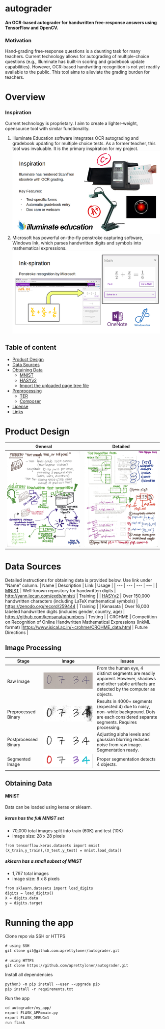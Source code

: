 # autograder
#### An OCR-based autograder for handwritten free-response answers using TensorFlow and OpenCV.

### Motivation
Hand-grading free-response questions is a daunting task for many teachers. Current technology allows for autograding of multiple-choice questions (e.g., Illuminate has built-in scoring and gradebook update capabilities). However, OCR-based handwriting recognition is not yet readily available to the public. This tool aims to alleviate the grading burden for teachers.

# Overview


### Inspiration

Current technology is proprietary. I aim to create a lighter-weight, opensource tool with similar functionality. 

1. Illuminate Education software integrates OCR autograding and gradebook updating for multiple choice tests. As a former teacher, this tool was invaluable. It is the primary inspiration for my project.
![illuminate](images/Illuminate.png "Illuminate" ) 
2. Microsoft has powerful on-the-fly penstroke capturing software, Windows Ink, which parses handwritten digits and symbols into mathematical expressions.  
![microsoft](images/MicrosoftInk.png "Windows Ink" ) 


## Table of content


- [Product Design](#product-design)
- [Data Sources](#data-sources)
- [Obtaining Data](#obtaining-data)
    - [MNIST](#MNIST)
    - [HASYv2](#HASYv2)
    - [Import the uploaded page tree file](#import-the-uploaded-page-tree-file)
- [Preprocessing](#image-processing)
    - [TER](#typo3-extension-repository)
    - [Composer](#composer)
- [License](#license)
- [Links](#links)

# Product Design

| General | Detailed |
| --- | --- |
| ![general-design](images/Nina_AutoGrader-1.png "general design" ) | ![detailed-design](images/Nina_AutoGrader-2.png "detailed design")|


# Data Sources
Detailed instructions for obtaining data is provided below. Use link under "Name" column.
| Name | Description | Link | Usage | 
| --- | --- | --- | --- |
| [MNIST](#MNIST) | Well-known repository for handwritten digits | http://yann.lecun.com/exdb/mnist/ | Training |
| [HASYv2](#HASYv2) | Over 150,000 handwritten characters (including LaTeX mathematical symbols) | https://zenodo.org/record/259444 | Training |
| Kenasata | Over 16,000 labeled handwritten digits (includes gender, country, age) | https://github.com/kensanata/numbers | Testing |
| CROHME | Competition on Recognition of Online Handwritten Mathematical Expressions (InkML format) |https://www.isical.ac.in/~crohme/CROHME_data.html | Future Directions |



## Image Processing


| Stage | Image | Issues |
| --- | --- | --- | 
| Raw Image | ![raw-image](images/0734.jpg "Raw Image" ) | From the human eye, 4 distinct segments are readily apparent. However, shadows and other subtle artifacts are detected by the computer as objects.  | 
| Preprocessed Binary | ![binary-image](images/0734_original.jpg "Binary Image" ) | Results in 4000+ segments (expected 4) due to noisy, non-white background. Dots are each considered separate segments. Requires processing. | 
| Postprocessed Binary | ![processed-image](images/postprocessed_binary.jpg "Processed Image" ) | Adjusting alpha levels and gaussian blurring reduces noise from raw image. Segmentation ready.  | 
| Segmented Image | ![segmented-image](images/0734_segmented.png "Segmented Image" ) | Proper segmentation detects 4 objects.  | 


## Obtaining Data
#### MNIST
Data can be loaded using keras or sklearn.

##### keras has the full MNIST set
- 70,000 total images split into train (60K) and test (10K)
- image size: 28 x 28 pixels

```
from tensorflow.keras.datasets import mnist
(X_train,y_train),(X_test,y_test) = mnist.load_data()
```

##### sklearn has a small subset of MNIST
- 1,797 total images
- image size: 8 x 8 pixels

```
from sklearn.datasets import load_digits
digits = load_digits()
X = digits.data
y = digits.target
```


# Running the app
Clone repo via SSH or HTTPS
```
# using SSH
git clone git@github.com:aprettyloner/autograder.git

# using HTTPS
git clone https://github.com/aprettyloner/autograder.git
```

Install all dependencies
```
python3 -m pip install --user --upgrade pip
pip install -r requirements.txt
```

Run the app
```
cd autograder/my_app/
export FLASK_APP=main.py
export FLASK_DEBUG=1
run flask
```